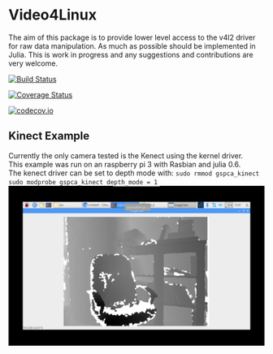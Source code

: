 # Video4Linux

The aim of this package is to provide lower level access to the v4l2 driver for raw data manipulation. As much as possible should be implemented in Julia.
This is work in progress and any suggestions and contributions are very welcome.  


[![Build Status](https://travis-ci.org/affie/Video4Linux.jl.svg?branch=master)](https://travis-ci.org/affie/Video4Linux.jl)

[![Coverage Status](https://coveralls.io/repos/affie/Video4Linux.jl/badge.svg?branch=master&service=github)](https://coveralls.io/github/affie/Video4Linux.jl?branch=master)

[![codecov.io](http://codecov.io/github/affie/Video4Linux.jl/coverage.svg?branch=master)](http://codecov.io/github/affie/Video4Linux.jl?branch=master)


## Kinect Example
Currently the only camera tested is the Kenect using the kernel driver.  
This example was run on an raspberry pi 3 with Rasbian and julia 0.6.   
The kenect driver can be set to depth mode with:
`sudo rmmod gspca_kinect`
`sudo modprobe gspca_kinect depth_mode = 1`
![kenect depth image](docs/depthonpi.png)
